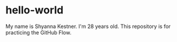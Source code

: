 # hello-world
My name is Shyanna Kestner.
I'm 28 years old. 
This repository is for practicing the GitHub Flow.
